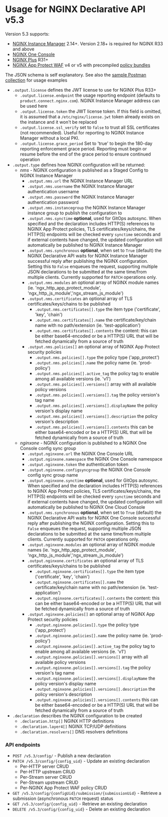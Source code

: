# Usage for NGINX Declarative API v5.3

Version 5.3 supports:

- [NGINX Instance Manager](https://docs.nginx.com/nginx-management-suite/nim/) 2.14+. Version 2.18+ is required for NGINX R33 and above
- [NGINX One Console](https://docs.nginx.com/nginx-one/)
- [NGINX Plus](https://docs.nginx.com/nginx/) R31+
- [NGINX App Protect WAF](https://docs.nginx.com/nginx-app-protect-waf/) v4 or v5 with precompiled [policy bundles](https://docs.nginx.com/nginx-app-protect-waf/v5/admin-guide/compiler/)

The JSON schema is self explanatory. See also the [sample Postman collection](/contrib/postman) for usage examples

- `.output.license` defines the JWT license to use for NGINX Plus R33+
  - `.output.license.endpoint` the usage reporting endpoint (defaults to `product.connect.nginx.com`). NGINX Instance Manager address can be used here
  - `.output.license.token` the JWT license token. If this field is omitted, it is assumed that a `/etc/nginx/license.jwt` token already exists on the instance and it won't be replaced
  - `.output.license.ssl_verify` set to `false` to trust all SSL certificates (not recommended). Useful for reporting to NGINX Instance Manager without a local PKI.
  - `.output.license.grace_period` Set to 'true' to begin the 180-day reporting enforcement grace period. Reporting must begin or resume before the end of the grace period to ensure continued operation
- `.output.type` defines how NGINX configuration will be returned:
  - *nms* - NGINX configuration is published as a Staged Config to NGINX Instance Manager
    - `.output.nms.url` the NGINX Instance Manager URL
    - `.output.nms.username` the NGINX Instance Manager authentication username
    - `.output.nms.password` the NGINX Instance Manager authentication password
    - `.output.nms.instancegroup` the NGINX Instance Manager instance group to publish the configuration to
    - `.output.nms.synctime` **optional**, used for GitOps autosync. When specified and the declaration includes HTTP(S) references to NGINX App Protect policies, TLS certificates/keys/chains, the HTTP(S) endpoints will be checked every `synctime` seconds and if external contents have changed, the updated configuration will automatically be published to NGINX Instance Manager
    - `.output.nms.synchronous` **optional**, when set to `True` (default) the NGINX Declarative API waits for NGINX Instance Manager successful reply after publishing the NGINX configuration. Setting this to `False` enqueues the request, supporting multiple JSON declarations to be submitted at the same time/from multiple clients. Currently supported for `PATCH` operations only.
    - `.output.nms.modules` an optional array of NGINX module names (ie. 'ngx_http_app_protect_module', 'ngx_http_js_module','ngx_stream_js_module')
    - `.output.nms.certificates` an optional array of TLS certificates/keys/chains to be published
      - `.output.nms.certificates[].type` the item type ('certificate', 'key', 'chain')
      - `.output.nms.certificates[].name` the certificate/key/chain name with no path/extension (ie. 'test-application')
      - `.output.nms.certificates[].contents` the content: this can be either base64-encoded or be a HTTP(S) URL that will be fetched dynamically from a source of truth
    - `.output.nms.policies[]` an optional array of NGINX App Protect security policies
      - `.output.nms.policies[].type` the policy type ('app_protect')
      - `.output.nms.policies[].name` the policy name (ie. 'prod-policy')
      - `.output.nms.policies[].active_tag` the policy tag to enable among all available versions (ie. 'v1')
      - `.output.nms.policies[].versions[]` array with all available policy versions
      - `.output.nms.policies[].versions[].tag` the policy version's tag name
      - `.output.nms.policies[].versions[].displayName` the policy version's display name
      - `.output.nms.policies[].versions[].description` the policy version's description
      - `.output.nms.policies[].versions[].contents` this can be either base64-encoded or be a HTTP(S) URL that will be fetched dynamically from a source of truth
  - *nginxone* - NGINX configuration is published to a NGINX One Console config sync group
    - `.output.nginxone.url` the NGINX One Console URL
    - `.output.nginxone.namespace` the NGINX One Console namespace
    - `.output.nginxone.token` the authentication token
    - `.output.nginxone.configsyncgroup` the NGINX One Console config sync group name
    - `.output.nginxone.synctime` **optional**, used for GitOps autosync. When specified and the declaration includes HTTP(S) references to NGINX App Protect policies, TLS certificates/keys/chains, the HTTP(S) endpoints will be checked every `synctime` seconds and if external contents have changed, the updated configuration will automatically be published to NGINX One Cloud Console
    - `.output.nms.synchronous` **optional**, when set to `True` (default) the NGINX Declarative API waits for NGINX One Console successful reply after publishing the NGINX configuration. Setting this to `False` enqueues the request, supporting multiple JSON declarations to be submitted at the same time/from multiple clients. Currently supported for `PATCH` operations only.
    - `.output.nginxone.modules` an optional array of NGINX module names (ie. 'ngx_http_app_protect_module', 'ngx_http_js_module','ngx_stream_js_module')
    - `.output.nginxone.certificates` an optional array of TLS certificates/keys/chains to be published
      - `.output.nginxone.certificates[].type` the item type ('certificate', 'key', 'chain')
      - `.output.nginxone.certificates[].name` the certificate/key/chain name with no path/extension (ie. 'test-application')
      - `.output.nginxone.certificates[].contents` the content: this can be either base64-encoded or be a HTTP(S) URL that will be fetched dynamically from a source of truth
    - `.output.nginxone.policies[]` an optional array of NGINX App Protect security policies
      - `.output.nginxone.policies[].type` the policy type ('app_protect')
      - `.output.nginxone.policies[].name` the policy name (ie. 'prod-policy')
      - `.output.nginxone.policies[].active_tag` the policy tag to enable among all available versions (ie. 'v1')
      - `.output.nginxone.policies[].versions[]` array with all available policy versions
      - `.output.nginxone.policies[].versions[].tag` the policy version's tag name
      - `.output.nginxone.policies[].versions[].displayName` the policy version's display name
      - `.output.nginxone.policies[].versions[].description` the policy version's description
      - `.output.nginxone.policies[].versions[].contents` this can be either base64-encoded or be a HTTP(S) URL that will be fetched dynamically from a source of truth
- `.declaration` describes the NGINX configuration to be created
  - `.declaration.http[]` NGINX HTTP definitions
  - `.declaration.layer4[]` NGINX TCP/UDP definitions
  - `.declaration.resolvers[]` DNS resolvers definitions

### API endpoints

- `POST /v5.3/config/` - Publish a new declaration
- `PATCH /v5.3/config/{config_uid}` - Update an existing declaration
  - Per-HTTP server CRUD
  - Per-HTTP upstream CRUD
  - Per-Stream server CRUD
  - Per-Stream upstream CRUD
  - Per-NGINX App Protect WAF policy CRUD
- `GET /v5.3/config/{configUid}/submission/{submissionUid}` - Retrieve a submission (asynchronous `PATCH` request) status
- `GET /v5.3/config/{config_uid}` - Retrieve an existing declaration
- `DELETE /v5.3/config/{config_uid}` - Delete an existing declaration

